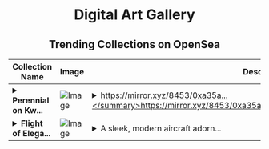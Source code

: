 <div align="center">

# Digital Art Gallery

## Trending Collections on OpenSea

| Collection Name                       | Image                                                                                     | Description                       | OpenSea Link                                                                                          |
|---------------------------------------|-------------------------------------------------------------------------------------------|-----------------------------------|--------------------------------------------------------------------------------------------------------|
| **<details><summary>Perennial on Kw...</summary>Perennial on Kwenta: A Case Study</details>** | ![Image](https://i.seadn.io/s/raw/files/f13703ae80a4ee667d872d47cbb1b968.png?w=500&auto=format?w=200&auto=format) | <details><summary>https://mirror.xyz/8453/0xa35a...</summary>https://mirror.xyz/8453/0xa35a1639ba1a34e0e9288b3b48e8ef7a0a8c9a98</details> | <details><summary>Link</summary>[Perennial on Kwenta: A Case Study](https://opensea.io/collection/perennial-on-kwenta-a-case-study)</details> |
| **<details><summary>Flight of Elega...</summary>Flight of Elegance</details>** | ![Image](https://i.seadn.io/s/raw/files/282b8234c86c0ab877d3d62179efdf48.jpg?w=500&auto=format?w=200&auto=format) | <details><summary>A sleek, modern aircraft adorn...</summary>A sleek, modern aircraft adorned with Art Deco-inspired lines and geometric shapes, gracefully ascending into the sky. The design blends sophistication and speed, capturing the timeless allure of aviation.</details> | <details><summary>Link</summary>[Flight of Elegance](https://opensea.io/collection/flight-of-elegance)</details> |

</div>